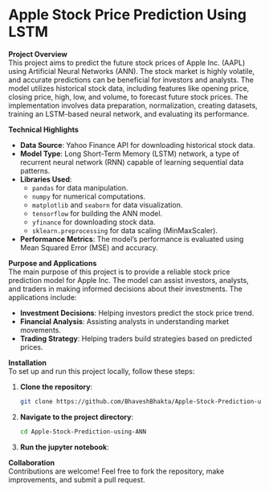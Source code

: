 # Apple Stock Price Prediction Using LSTM

**Project Overview**  
This project aims to predict the future stock prices of Apple Inc. (AAPL) using Artificial Neural Networks (ANN). The stock market is highly volatile, and accurate predictions can be beneficial for investors and analysts. The model utilizes historical stock data, including features like opening price, closing price, high, low, and volume, to forecast future stock prices. The implementation involves data preparation, normalization, creating datasets, training an LSTM-based neural network, and evaluating its performance.

**Technical Highlights**  
- **Data Source**: Yahoo Finance API for downloading historical stock data.
- **Model Type**: Long Short-Term Memory (LSTM) network, a type of recurrent neural network (RNN) capable of learning sequential data patterns.
- **Libraries Used**: 
  - `pandas` for data manipulation.
  - `numpy` for numerical computations.
  - `matplotlib` and `seaborn` for data visualization.
  - `tensorflow` for building the ANN model.
  - `yfinance` for downloading stock data.
  - `sklearn.preprocessing` for data scaling (MinMaxScaler).
- **Performance Metrics**: The model’s performance is evaluated using Mean Squared Error (MSE) and accuracy.

**Purpose and Applications**  
The main purpose of this project is to provide a reliable stock price prediction model for Apple Inc. The model can assist investors, analysts, and traders in making informed decisions about their investments. The applications include:
- **Investment Decisions**: Helping investors predict the stock price trend.
- **Financial Analysis**: Assisting analysts in understanding market movements.
- **Trading Strategy**: Helping traders build strategies based on predicted prices.

**Installation**  
To set up and run this project locally, follow these steps:
1. **Clone the repository**:
   ```bash
   git clone https://github.com/BhaveshBhakta/Apple-Stock-Prediction-using-ANN.git
   ```
2. **Navigate to the project directory**:
   ```bash
   cd Apple-Stock-Prediction-using-ANN
   ```
4. **Run the jupyter notebook**:

**Collaboration**  
Contributions are welcome! Feel free to fork the repository, make improvements, and submit a pull request.
